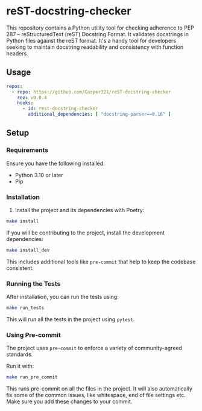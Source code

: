 # reST-docstring-checker

This repository contains a Python utility tool for checking adherence
 to PEP 287 – reStructuredText (reST) Docstring Format.
It validates docstrings in Python files against the reST format.
It's a handy tool for developers seeking to maintain docstring
 readability and consistency with function headers.

## Usage

```yaml
repos:
  - repo: https://github.com/Casper321/reST-docstring-checker
    rev: v0.0.4
    hooks:
      - id: rest-docstring-checker
        additional_dependencies: [ "docstring-parser==0.16" ]
```

## Setup

### Requirements

Ensure you have the following installed:

- Python 3.10 or later
- Pip

### Installation

1. Install the project and its dependencies with Poetry:

```bash
make install
```

If you will be contributing to the project, install the development dependencies:

```bash
make install_dev
```

This includes additional tools like `pre-commit` that help to keep the codebase consistent.

### Running the Tests

After installation, you can run the tests using:

```bash
make run_tests
```

This will run all the tests in the project using `pytest`.

### Using Pre-commit

The project uses `pre-commit` to enforce a variety of community-agreed standards.

Run it with:

```bash
make run_pre_commit
```

This runs pre-commit on all the files in the project. It will also automatically
fix some of the common issues, like whitespace, end of file settings etc.
Make sure you add these changes to your commit.
